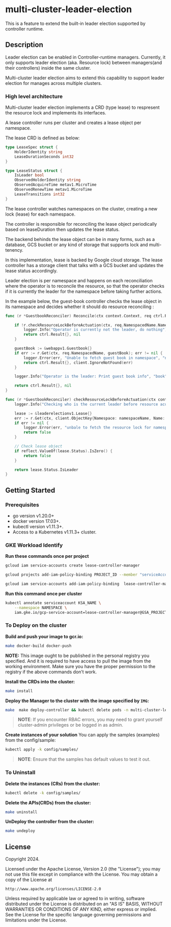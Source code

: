 # multi-cluster-leader-election
This is a feature to extend the built-in leader election supported by controller runtime.


## Description
Leader election can be enabled in Controller-runtime managers. Currently, it only supports leader election (aka. Resource lock) between managers(and their controllers) inside the same cluster.

Multi-cluster leader election aims to extend this capability to support leader election for manages across multiple clusters.

### High level architecture
Multi-cluster leader election implements a CRD (type lease) to respresent the resource lock and implements its interfaces.

A lease controller runs per cluster and creates a lease object per namespace. 

The lease CRD is defined as below:

```go
type LeaseSpec struct {
	HolderIdentity string
	LeaseDurationSeconds int32 
}

type LeaseStatus struct {
	IsLeader bool 
	ObservedHolderIdentity string 
	ObservedAcquireTime metav1.MicroTime 
	ObservedRenewTime metav1.MicroTime 
	LeaseTransitions int32
}
```

The lease controller watches namespaces on the cluster, creating a new lock (lease) for each namespace. 

The controller is responsible for reconciling the lease object periodically based on leaseDuration then updates the lease status.

The backend behinds the lease object can be in many forms, such as a database, GCS bucket or any kind of storage that supports lock and multi-tenency. 

In this implementation, lease is backed by Google cloud storage. The lease controller has a storage client that talks with a GCS bucket and updates the lease status accordingly.

Leader election is per namespace and happens on each reconciliation where the operator is to reconcile the resource, so that the operator checks if it is currently the leader for the namespace before taking further actions.

In the example below, the guest-book controller checks the lease object in its namespace and decides whether it should do resource reconciling :

```go
func (r *GuestbookReconciler) Reconcile(ctx context.Context, req ctrl.Request) (ctrl.Result, error) {

    if !r.checkResourceLockBeforeActuation(ctx, req.NamespacedName.Namespace) {
		logger.Info("Operator is currently not the leader, do nothing")
		return ctrl.Result{}, nil
	}

	guestBook := &webappv1.Guestbook{}
	if err := r.Get(ctx, req.NamespacedName, guestBook); err != nil {
		logger.Error(err, "Unable to fetch guest book in namespace", "ns", req.NamespacedName.Namespace)
		return ctrl.Result{}, client.IgnoreNotFound(err)
	}

	logger.Info("Operator is the leader: Print guest book info", "book", guestBook.Spec.Book)

	return ctrl.Result{}, nil
}

func (r *GuestbookReconciler) checkResourceLockBeforeActuation(ctx context.Context, namespaceName string) bool {
	logger.Info("Checking who is the current leader before resource acutation for namespace", "ns", namespaceName)

	lease := &leaderelectionv1.Lease{}
	err := r.Get(ctx, client.ObjectKey{Namespace: namespaceName, Name: leaseName}, lease)
	if err != nil {
		logger.Error(err, "unbale to fetch the resource lock for namespace", "ns", namespaceName)
		return false
	}

	// Check lease object
	if reflect.ValueOf(lease.Status).IsZero() {
		return false
	}

	return lease.Status.IsLeader
}

```

## Getting Started

### Prerequisites
- go version v1.20.0+
- docker version 17.03+.
- kubectl version v1.11.3+.
- Access to a Kubernetes v1.11.3+ cluster.

### GKE Workload Identify

**Run these commands once per project**
```sh
gcloud iam service-accounts create lease-controller-manager

gcloud projects add-iam-policy-binding PROJECT_ID --member "serviceAccount:lease-controller-manager@PROJECT_ID.iam.gserviceaccount.com"  --role "roles/storage.admin"

gcloud iam service-accounts add-iam-policy-binding  lease-controller-manager@PROJECT_ID.iam.gserviceaccount.com    --member="serviceAccount:PROJECT_ID.svc.id.goog[multi-cluster-leader-election-system/leader-election-controller-manager]"  --role="roles/iam.workloadIdentityUser"
```
**Run this command once per cluster**
```sh
kubectl annotate serviceaccount KSA_NAME \
    --namespace NAMESPACE \
    iam.gke.io/gcp-service-account=lease-controller-manager@GSA_PROJECT.iam.gserviceaccount.com
```
### To Deploy on the cluster
**Build and push your image to gcr.io:**

```sh
make docker-build docker-push
```

**NOTE:** This image ought to be published in the personal registry you specified. 
And it is required to have access to pull the image from the working environment. 
Make sure you have the proper permission to the registry if the above commands don’t work.

**Install the CRDs into the cluster:**

```sh
make install
```

**Deploy the Manager to the cluster with the image specified by `IMG`:**

```sh
make  make deploy-controller && kubectl delete pods -n multi-cluster-leader-election-system --all
```

> **NOTE**: If you encounter RBAC errors, you may need to grant yourself cluster-admin 
privileges or be logged in as admin.

**Create instances of your solution**
You can apply the samples (examples) from the config/sample:

```sh
kubectl apply -k config/samples/
```

>**NOTE**: Ensure that the samples has default values to test it out.

### To Uninstall
**Delete the instances (CRs) from the cluster:**

```sh
kubectl delete -k config/samples/
```

**Delete the APIs(CRDs) from the cluster:**

```sh
make uninstall
```

**UnDeploy the controller from the cluster:**

```sh
make undeploy
```

## License

Copyright 2024.

Licensed under the Apache License, Version 2.0 (the "License");
you may not use this file except in compliance with the License.
You may obtain a copy of the License at

    http://www.apache.org/licenses/LICENSE-2.0

Unless required by applicable law or agreed to in writing, software
distributed under the License is distributed on an "AS IS" BASIS,
WITHOUT WARRANTIES OR CONDITIONS OF ANY KIND, either express or implied.
See the License for the specific language governing permissions and
limitations under the License.

